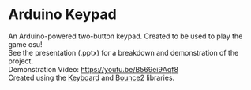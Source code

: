 # Arduino Keypad
An Arduino-powered two-button keypad. Created to be used to play the game osu! <br />
See the presentation (.pptx) for a breakdown and demonstration of the project. <br />
Demonstration Video: https://youtu.be/B569ei9Aqf8
<br />
Created using the [Keyboard](https://github.com/arduino-libraries/Keyboard) and [Bounce2](https://github.com/thomasfredericks/Bounce2) libraries. <br />
